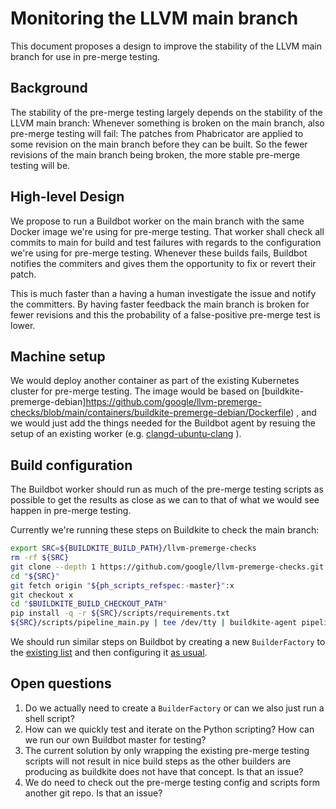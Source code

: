 # Monitoring the LLVM main branch

This document proposes a design to improve the stability of the LLVM main branch
for use in pre-merge testing. 

## Background

The stability of the pre-merge testing largely depends on the stability of the
LLVM main branch: Whenever something is broken on the main branch, also 
pre-merge testing will fail: The patches from Phabricator are applied to some
revision on the main branch before they can be built. So the fewer revisions of
the main branch being broken, the more stable pre-merge testing will be.

## High-level Design

We propose to run a Buildbot worker on the main branch with the same
Docker image we're using for pre-merge testing. That worker shall check all
commits to main for build and test failures with regards to the configuration
we're using for pre-merge testing. Whenever these builds fails, Buildbot 
notifies the commiters and gives them the opportunity to fix or revert their
patch. 
  
This is much faster than a having a human investigate the issue and notify the
committers. By having faster feedback the main branch is broken for fewer
revisions and this the probability of a false-positive pre-merge test is lower.

## Machine setup

We would deploy another container as part of the existing Kubernetes cluster for
pre-merge testing. The image would be based on 
[buildkite-premerge-debian]https://github.com/google/llvm-premerge-checks/blob/main/containers/buildkite-premerge-debian/Dockerfile)
, and we would just add the things needed for the Buildbot agent by resuing the
setup of an existing worker (e.g. 
[clangd-ubuntu-clang](https://github.com/llvm/llvm-zorg/blob/main/Buildbot/google/docker/Buildbot-clangd-ubuntu-clang/Dockerfile.)
).

## Build configuration

The Buildbot worker should run as much of the pre-merge testing scripts as
possible to get the results as close as we can to that of what we would see
happen in pre-merge testing.

Currently we're running these steps on Buildkite to check the main branch:

``` bash
export SRC=${BUILDKITE_BUILD_PATH}/llvm-premerge-checks
rm -rf ${SRC}
git clone --depth 1 https://github.com/google/llvm-premerge-checks.git "${SRC}"
cd "${SRC}"
git fetch origin "${ph_scripts_refspec:-master}":x
git checkout x
cd "$BUILDKITE_BUILD_CHECKOUT_PATH"
pip install -q -r ${SRC}/scripts/requirements.txt
${SRC}/scripts/pipeline_main.py | tee /dev/tty | buildkite-agent pipeline upload
```

We should run similar steps on Buildbot by creating a new `BuilderFactory` to
the [existing
list](https://github.com/llvm/llvm-zorg/tree/main/zorg/buildbot/builders) and
then configuring it [as
usual](https://github.com/llvm/llvm-zorg/blob/main/buildbot/osuosl/master/config/builders.py).


## Open questions

1. Do we actually need to create a `BuilderFactory` or can we also just run a
   shell script?
2. How can we quickly test and iterate on the Python scripting? How can we run
   our own Buildbot master for testing?
3. The current solution by only wrapping the existing pre-merge testing scripts
   will not result in nice build steps as the other builders are producing as
   buildkite does not have that concept. Is that an issue?
4. We do need to check out the pre-merge testing config and scripts form another
   git repo. Is that an issue?
